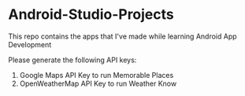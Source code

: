 # Android-Studio-Projects
This repo contains the apps that I've made while learning Android App Development

Please generate the following API keys: 
  1. Google Maps API Key to run Memorable Places
  2. OpenWeatherMap API Key to run Weather Know
